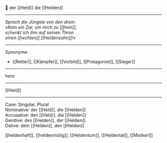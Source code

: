 🔵 der [[Held]]
die [[Helden]]

---
*Sprach die Jüngste von den drein:*  
*»Kam ein Zar, um mich zu [[frein]],*  
*schenkt ich ihm auf seinen Thron*  
*einen [[rechten]] [[Heldensohn]]!«*  

---
Synonyme:
- [[Retter]], [[Kämpfer]], [[Vorbild]], [[Protagonist]], [[Sieger]]

---
hero

---
[[Held]]

---
Case: Singular, Plural  
Nominative: der [[Held]], die [[Helden]]  
Accusative: den [[Held]], die [[Helden]]  
Genitive: des [[Helden]], der [[Helden]]  
Dative: dem [[Helden]], den [[Helden]] 

[[heldenhaft]], [[heldenmütig]], [[Heldentum]], [[Heldentat]], [[Mistkerl]]